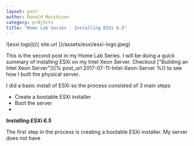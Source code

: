 ```yaml
---
layout: post
author: Donald Murchison
category: pr0j3cts
title: "Home Lab Series - Installing ESXi 6.5"
---
```


![esxi logo]({{ site.url }}/assets/esxi/esxi-logo.jpeg)

This is the second post in my Home Lab Series. I will be doing a quick summary of installing ESXi on my Intel Xeon Server. Checkout ["Building an Intel Xeon Server"]({% post_url 2017-07-11-Intel-Xeon-Server %}) to see how I built the physical server.

I did a basic install of ESXi so the process consisted of 3 main steps

* Create a bootable ESXi installer
* Boot the server 
*  

***Installing ESXi 6.5***

The first step in the process is creating a bootable ESXi installer. My server does not have  
